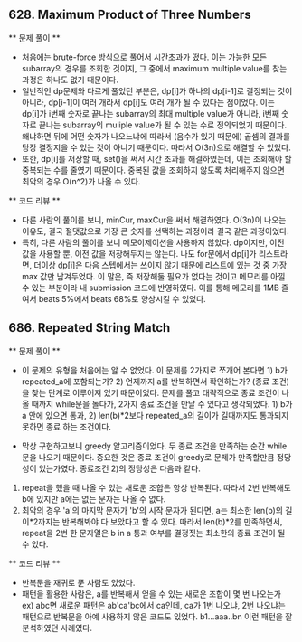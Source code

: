 ## 628. Maximum Product of Three Numbers 

** 문제 풀이 **
- 처음에는 brute-force 방식으로 풀어서 시간초과가 떴다. 이는 가능한 모든 subarray의 경우를 조회한 것이지, 그 중에서 maximum multiple value를 찾는 과정은 하나도 없기 때문이다.
- 일반적인 dp문제와 다르게 풀었던 부분은, dp[i]가 하나의 dp[i-1]로 결정되는 것이 아니라, dp[i-1]이 여러 개라서 dp[i]도 여러 개가 될 수 있다는 점이었다. 이는 dp[i]가 i번째 숫자로 끝나는 subarray의 최대 multiple value가 아니라, i번째 숫자로 끝나는 subarray의 muliple value가 될 수 있는 수로 정의되었기 때문이다. 왜냐하면 뒤에 어떤 숫자가 나오느냐에 따라서 (음수가 있기 때문에) 곱셈의 결과를 당장 결정지을 수 있는 것이 아니기 때문이다. 따라서 O(3n)으로 해결할 수 있었다.
- 또한, dp[i]를 저장할 때, set()을 써서 시간 초과를 해결하였는데, 이는 조회해야 할 중복되는 수를 줄였기 때문이다. 중복된 값을 조회하지 않도록 처리해주지 않으면 최악의 경우 O(n^2)가 나올 수 있다. 

** 코드 리뷰 **
- 다른 사람의 풀이를 보니, minCur, maxCur을 써서 해결하였다. O(3n)이 나오는 이유도, 결국 절댓값으로 가장 큰 숫자를 선택하는 과정이라 결국 같은 과정이었다.
- 특히, 다른 사람의 풀이를 보니 메모이제이션을 사용하지 않았다. dp이지만, 이전 값을 사용할 뿐, 이전 값을 저장해두지는 않는다. 나도 for문에서 dp[i]가 리스트라면, 더이상 dp[i]은 다음 스텝에서는 쓰이지 않기 때문에 리스트에 있는 것 중 가장 max 값만 남겨두었다. 이 말은, 즉 저장해둘 필요가 없다는 것이고 메모리를 아낄 수 있는 부분이라 내 submission 코드에 반영하였다. 이를 통해 메모리를 1MB 줄여서 beats 5%에서 beats 68%로 향상시킬 수 있었다.

## 686. Repeated String Match
** 문제 풀이 **
- 이 문제의 유형을 처음에는 알 수 없었다. 이 문제를 2가지로 쪼개어 본다면 1) b가 repeated_a에 포함되는가? 2) 언제까지 a를 반복하면서 확인하는가? (종료 조건)을 찾는 단계로 이루어져 있기 때문이었다. 문제를 풀고 대략적으로 종료 조건이 나올 때까지 while문을 돌다가, 2가지 종료 조건을 만날 수 있다고 생각되었다. 1) b가 a 안에 있으면 통과, 2) len(b)*2보다 repeated_a의 길이가 길때까지도 통과되지 못하면 종료 하는 조건이다. 

- 막상 구현하고보니 greedy 알고리즘이었다. 두 종료 조건을 만족하는 순간 while문을 나오기 때문이다. 중요한 것은 종료 조건이 greedy로 문제가 만족할만큼 정당성이 있는가였다. 종료조건 2)의 정당성은 다음과 같다. 
1) repeat을 했을 때 나올 수 있는 새로운 조합은 항상 반복된다. 따라서 2번 반복해도 b에 있지만 a에는 없는 문자는 나올 수 없다. 
2) 최악의 경우 'a'의 마지막 문자가 'b'의 시작 문자가 된다면, a는 최소한 len(b)의 길이*2까지는 반복해봐야 다 보았다고 할 수 있다. 
따라서 len(b)*2를 만족하면서, repeat을 2번 한 문자열은 b in a 통과 여부를 결정짓는 최소한의 종료 조건이 될 수 있다. 

** 코드 리뷰 **
- 반복문을 재귀로 푼 사람도 있었다.
- 패턴을 활용한 사람은, a를 반복해서 얻을 수 있는 새로운 조합이 몇 번 나오는가 
ex) abc면 새로운 패턴은 ab'ca'bc에서 ca인데, ca가 1번 나오냐, 2번 나오냐는 패턴으로 반복문을 아예 사용하지 않은 코드도 있었다. b1...aaa..bn 이런 패턴을 잘 분석하였던 사례였다.
